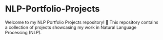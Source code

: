 # NLP-Portfolio-Projects
Welcome to my NLP Portfolio Projects repository! 🚀  This repository contains a collection of projects showcasing my work in Natural Language Processing (NLP).
